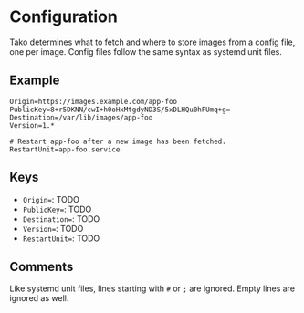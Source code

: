 # Configuration

Tako determines what to fetch and where to store images from a config file, one
per image. Config files follow the same syntax as systemd unit files.

## Example

    Origin=https://images.example.com/app-foo
    PublicKey=8+r5DKNN/cwI+h0oHxMtgdyND3S/5xDLHQu0hFUmq+g=
    Destination=/var/lib/images/app-foo
    Version=1.*

    # Restart app-foo after a new image has been fetched.
    RestartUnit=app-foo.service

## Keys

  * `Origin=`: TODO
  * `PublicKey=`: TODO
  * `Destination=`: TODO
  * `Version=`: TODO
  * `RestartUnit=`: TODO

## Comments

Like systemd unit files, lines starting with `#` or `;` are ignored. Empty lines
are ignored as well.

